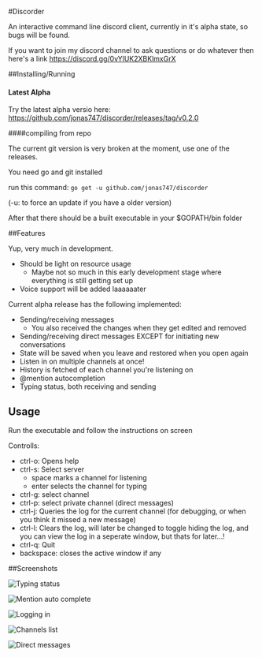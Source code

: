 #Discorder

An interactive command line discord client, currently in it's alpha state, so bugs will be found.

If you want to join my discord channel to ask questions or do whatever then here's a link https://discord.gg/0vYlUK2XBKlmxGrX

##Installing/Running

#### Latest Alpha

Try the latest alpha versio here: https://github.com/jonas747/discorder/releases/tag/v0.2.0

####compiling from repo

The current git version is very broken at the moment, use one of the releases.

You need go and git installed

run this command: `go get -u github.com/jonas747/discorder`

(-u: to force an update if you have a older version)

After that there should be a built executable in your $GOPATH/bin folder

##Features

Yup, very much in development.

 - Should be light on resource usage
     + Maybe not so much in this early development stage where everything is still getting set up
 - Voice support will be added laaaaaater

Current alpha release has the following implemented:

 - Sending/receiving messages
     + You also received the changes when they get edited and removed
 - Sending/receiving direct messages EXCEPT for initiating new conversations
 - State will be saved when you leave and restored when you open again
 - Listen in on multiple channels at once!
 - History is fetched of each channel you're listening on
 - @mention autocompletion
 - Typing status, both receiving and sending 

## Usage

Run the executable and follow the instructions on screen

Controlls:

 - ctrl-o: Opens help 
 - ctrl-s: Select server
     + space marks a channel for listening
     + enter selects the channel for typing
 - ctrl-g: select channel 
 - ctrl-p: select private channel (direct messages)
 - ctrl-j: Queries the log for the current channel (for debugging, or when you think it missed a new message)
 - ctrl-l: Clears the log, will later be changed to toggle hiding the log, and you can view the log in a seperate window, but thats for later...!
 - ctrl-q: Quit
 - backspace: closes the active window if any

##Screenshots


![Typing status](https://dl.dropboxusercontent.com/u/17487167/screenshots/2016-04-07T16%3A18%3A02%2B02%3A00.png)

![Mention auto complete](https://dl.dropboxusercontent.com/u/17487167/screenshots/2016-04-07T16%3A19%3A10%2B02%3A00.png)


![Logging in](https://dl.dropboxusercontent.com/u/17487167/screenshots/2016-03-16T01%3A00%3A23%2B01%3A00.png)

![Channels list](https://dl.dropboxusercontent.com/u/17487167/screenshots/2016-03-16T03%3A57%3A45%2B01%3A00.png)

![Direct messages](https://dl.dropboxusercontent.com/u/17487167/screenshots/2016-03-18T04%3A15%3A40%2B01%3A00.png)


